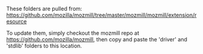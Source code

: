<!-- This Source Code Form is subject to the terms of the Mozilla Public
   - License, v. 2.0. If a copy of the MPL was not distributed with this
   - file, You can obtain one at http://mozilla.org/MPL/2.0/. -->

These folders are pulled from:
https://github.com/mozilla/mozmill/tree/master/mozmill/mozmill/extension/resource

To update them, simply checkout the mozmill repo at https://github.com/mozilla/mozmill, 
then copy and paste the 'driver' and 'stdlib' folders to this location. 
